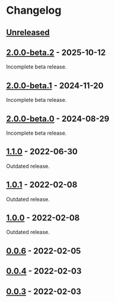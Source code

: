 # Changelog

## [Unreleased]

## [2.0.0-beta.2] - 2025-10-12

Incomplete beta release.

## [2.0.0-beta.1] - 2024-11-20

Incomplete beta release.

## [2.0.0-beta.0] - 2024-08-29

Incomplete beta release.

## [1.1.0] - 2022-06-30

Outdated release.

## [1.0.1] - 2022-02-08

Outdated release.

## [1.0.0] - 2022-02-08

Outdated release.

## [0.0.6] - 2022-02-05

## [0.0.4] - 2022-02-03

## [0.0.3] - 2022-02-03

[0.0.3]: https://github.com/taminomara/yuio/releases/tag/v0.0.3
[0.0.4]: https://github.com/taminomara/yuio/compare/v0.0.3...v0.0.4
[0.0.6]: https://github.com/taminomara/yuio/compare/v0.0.4...v0.0.6
[1.0.0]: https://github.com/taminomara/yuio/compare/v0.0.6...v1.0.0
[1.0.1]: https://github.com/taminomara/yuio/compare/v1.0.0...v1.0.1
[1.1.0]: https://github.com/taminomara/yuio/compare/v1.0.1...v1.1.0
[2.0.0-beta.0]: https://github.com/taminomara/yuio/compare/v1.1.0...v2.0.0-beta.0
[2.0.0-beta.1]: https://github.com/taminomara/yuio/compare/v2.0.0-beta.0...v2.0.0-beta.1
[2.0.0-beta.2]: https://github.com/taminomara/yuio/compare/v2.0.0-beta.1...v2.0.0-beta.2
[unreleased]: https://github.com/taminomara/yuio/compare/v2.0.0-beta.2...HEAD
